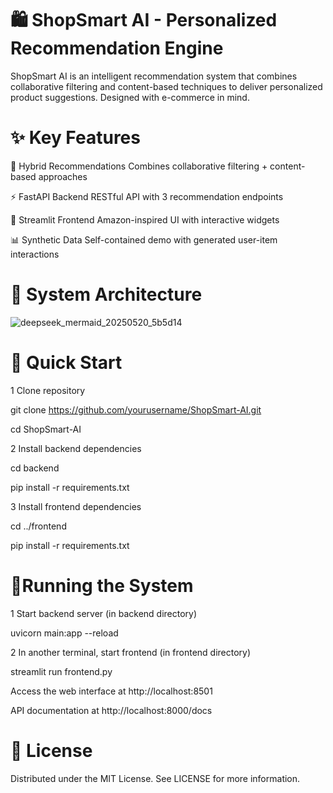 # 🛍️ ShopSmart AI - Personalized Recommendation Engine

ShopSmart AI is an intelligent recommendation system that combines collaborative filtering and content-based techniques to deliver personalized product suggestions. Designed with e-commerce in mind.

# ✨ Key Features

🎯 Hybrid Recommendations	Combines collaborative filtering + content-based approaches

⚡ FastAPI Backend	RESTful API with 3 recommendation endpoints

💅 Streamlit Frontend	Amazon-inspired UI with interactive widgets

📊 Synthetic Data	Self-contained demo with generated user-item interactions


# 🧩 System Architecture
![deepseek_mermaid_20250520_5b5d14](https://github.com/user-attachments/assets/5c067a77-b37e-4a92-a9b5-1e3863faa694)

# 🚀 Quick Start

1 Clone repository

git clone https://github.com/yourusername/ShopSmart-AI.git

cd ShopSmart-AI

2 Install backend dependencies

cd backend

pip install -r requirements.txt

3 Install frontend dependencies

cd ../frontend

pip install -r requirements.txt

# 🏃Running the System

1 Start backend server (in backend directory)

uvicorn main:app --reload

2 In another terminal, start frontend (in frontend directory)

streamlit run frontend.py


Access the web interface at http://localhost:8501

API documentation at http://localhost:8000/docs

# 📜 License
Distributed under the MIT License. See LICENSE for more information.
